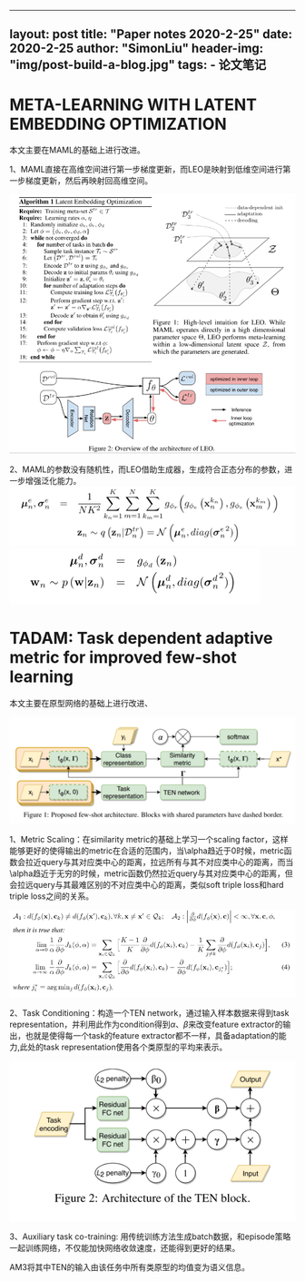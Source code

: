  ---
layout:     post
title:      "Paper notes 2020-2-25"
date:       2020-2-25
author:     "SimonLiu"
header-img: "img/post-build-a-blog.jpg"
tags:
    - 论文笔记
---
# META-LEARNING WITH LATENT EMBEDDING OPTIMIZATION
本文主要在MAML的基础上进行改进。

1、MAML直接在高维空间进行第一步梯度更新，而LEO是映射到低维空间进行第一步梯度更新，然后再映射回高维空间。


![LEO原理算法图](/img/in-post/post-paper-notes-2020-02-25/LEO.jpg)

2、MAML的参数没有随机性，而LEO借助生成器，生成符合正态分布的参数，进一步增强泛化能力。
![](/img/in-post/post-paper-notes-2020-02-25/generator1.jpg)
![](/img/in-post/post-paper-notes-2020-02-25/generator2.jpg)

# TADAM: Task dependent adaptive metric for improved few-shot learning
本文主要在原型网络的基础上进行改进、

![TADAM原理算法图](/img/in-post/post-paper-notes-2020-02-25/TADAM.jpg)


1、Metric Scaling：在similarity metric的基础上学习一个scaling factor，这样能够更好的使得输出的metric在合适的范围内，当\alpha趋近于0时候，metric函数会拉近query与其对应类中心的距离，拉远所有与其不对应类中心的距离，而当\alpha趋近于无穷的时候，metric函数仍然拉近query与其对应类中心的距离，但会拉远query与其最难区别的不对应类中心的距离，类似soft triple loss和hard triple loss之间的关系。

![metric Scaling](/img/in-post/post-paper-notes-2020-02-25/metric.jpg)

2、Task Conditioning：构造一个TEN network，通过输入样本数据来得到task representation，并利用此作为condition得到$\alpha$、$\beta$来改变feature extractor的输出，也就是使得每一个task的feature extractor都不一样，具备adaptation的能力,此处的task representation使用各个类原型的平均来表示。

![TEN框架图](/img/in-post/post-paper-notes-2020-02-25/TEN.jpg)

3、Auxiliary task co-training: 用传统训练方法生成batch数据，和episode策略一起训练网络，不仅能加快网络收敛速度，还能得到更好的结果。

AM3将其中TEN的输入由该任务中所有类原型的均值变为语义信息。